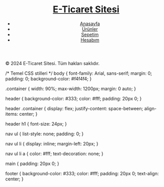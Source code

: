 <!DOCTYPE html>
<html lang="en">
<head>
    <meta charset="UTF-8">
    <meta name="viewport" content="width=device-width, initial-scale=1.0">
    <title>E-Ticaret Sitesi</title>
    <link rel="stylesheet" href="styles.css">
</head>
<body>
    <header>
        <div class="container">
            <h1><a href="#">E-Ticaret Sitesi</a></h1>
            <nav>
                <ul>
                    <li><a href="#">Anasayfa</a></li>
                    <li><a href="#">Ürünler</a></li>
                    <li><a href="#">Sepetim</a></li>
                    <li><a href="#">Hesabım</a></li>
                </ul>
            </nav>
        </div>
    </header>
    <main>
        <div class="container">
            <section class="products">
                <!-- Ürünler buraya eklenecek -->
            </section>
        </div>
    </main>
    <footer>
        <div class="container">
            <p>&copy; 2024 E-Ticaret Sitesi. Tüm hakları saklıdır.</p>
        </div>
    </footer>
    <script src="script.js"></script>
</body>
</html>
/* Temel CSS stilleri */
body {
    font-family: Arial, sans-serif;
    margin: 0;
    padding: 0;
    background-color: #f4f4f4;
}

.container {
    width: 90%;
    max-width: 1200px;
    margin: 0 auto;
}

header {
    background-color: #333;
    color: #fff;
    padding: 20px 0;
}

header .container {
    display: flex;
    justify-content: space-between;
    align-items: center;
}

header h1 {
    font-size: 24px;
}

nav ul {
    list-style: none;
    padding: 0;
}

nav ul li {
    display: inline;
    margin-left: 20px;
}

nav ul li a {
    color: #fff;
    text-decoration: none;
}

main {
    padding: 20px 0;
}

footer {
    background-color: #333;
    color: #fff;
    padding: 20px 0;
    text-align: center;
}
